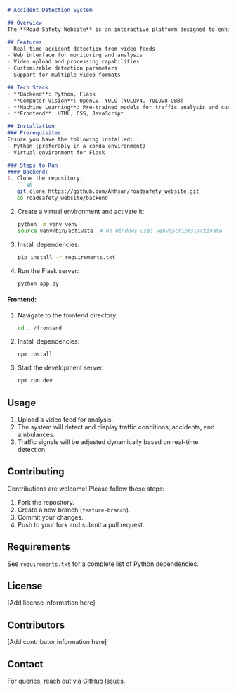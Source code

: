 ```markdown
# Accident Detection System

## Overview
The **Road Safety Website** is an interactive platform designed to enhance road safety by monitoring traffic conditions and detecting accidents in real-time. It leverages machine learning models and computer vision techniques to analyze live video feeds, providing timely alerts and data to improve traffic management and emergency response.

## Features
- Real-time accident detection from video feeds
- Web interface for monitoring and analysis
- Video upload and processing capabilities
- Customizable detection parameters
- Support for multiple video formats

## Tech Stack
- **Backend**: Python, Flask
- **Computer Vision**: OpenCV, YOLO (YOLOv4, YOLOv8-OBB)
- **Machine Learning**: Pre-trained models for traffic analysis and custom-trained CNN model for accident detection
- **Frontend**: HTML, CSS, JavaScript

## Installation
### Prerequisites
Ensure you have the following installed:
- Python (preferably in a conda environment)
- Virtual environment for Flask

### Steps to Run
#### Backend:
1. Clone the repository:
   ```sh
   git clone https://github.com/Ahhsan/roadsafety_website.git
   cd roadsafety_website/backend
   ```
2. Create a virtual environment and activate it:
   ```sh
   python -m venv venv
   source venv/bin/activate  # On Windows use: venv\Scripts\activate
   ```
3. Install dependencies:
   ```sh
   pip install -r requirements.txt
   ```
4. Run the Flask server:
   ```sh
   python app.py
   ```

#### Frontend:
1. Navigate to the frontend directory:
   ```sh
   cd ../frontend
   ```
2. Install dependencies:
   ```sh
   npm install
   ```
3. Start the development server:
   ```sh
   npm run dev
   ```

## Usage
1. Upload a video feed for analysis.
2. The system will detect and display traffic conditions, accidents, and ambulances.
3. Traffic signals will be adjusted dynamically based on real-time detection.

## Contributing
Contributions are welcome! Please follow these steps:
1. Fork the repository.
2. Create a new branch (`feature-branch`).
3. Commit your changes.
4. Push to your fork and submit a pull request.

## Requirements
See `requirements.txt` for a complete list of Python dependencies.

## License
[Add license information here]

## Contributors
[Add contributor information here]

## Contact
For queries, reach out via [GitHub Issues](https://github.com/Ahhsan/roadsafety_website/issues).
```

